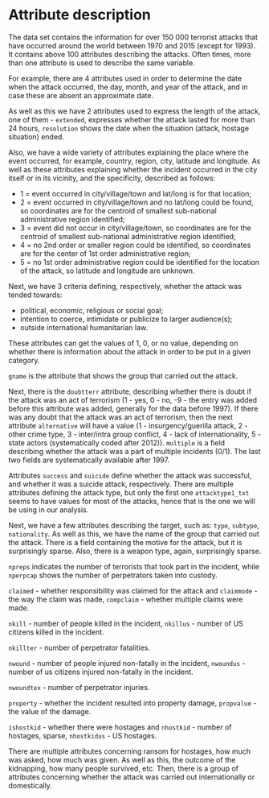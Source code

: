 # Attribute description

The data set contains the information for over 150 000 terrorist attacks that have occurred around the world between 1970 and 2015 (except for 1993). It contains above 100 attributes describing the attacks. Often times, more than one attribute is used to describe the same variable.

For example, there are 4 attributes used in order to determine the date when the attack occurred, the day, month, and year of the attack, and in case these are absent an approximate date.

As well as this we have 2 attributes used to express the length of the attack, one of them - `extended`, expresses whether the attack lasted for more than 24 hours, `resolution` shows the date when the situation (attack, hostage situation) ended.

Also, we have a wide variety of attributes explaining the place where the event occurred, for example, country, region, city, latitude and longitude. As well as these attributes explaining whether the incident occurred in the city itself or in its vicinity, and the specificity, described as follows:

- 1 = event occurred in city/village/town and lat/long is for that location;
- 2 = event occurred in city/village/town and no lat/long could be found, so coordinates are for the centroid of smallest sub-national administrative region identified;
- 3 = event did not occur in city/village/town, so coordinates are for the centroid of smallest sub-national administrative region identified;
- 4 = no 2nd order or smaller region could be identified, so coordinates are for the center of 1st order administrative region;
- 5 = no 1st order administrative region could be identified for the location of the attack, so latitude and longitude are unknown.

Next, we have 3 criteria defining, respectively, whether the attack was tended towards:

- political, economic, religious or social goal;
- intention to coerce, intimidate or publicize to larger audience(s);
- outside international humanitarian law.

These attributes can get the values of 1, 0, or no value, depending on whether there is information about the attack in order to be put in a given category.

`gname` is the attribute that shows the group that carried out the attack.

Next, there is the `doubtterr` attribute, describing whether there is doubt if the attack was an act of terrorism (1 - yes, 0 - no, -9 - the entry was added before this attribute was added, generally for the data before 1997). If there was any doubt that the attack was an act of terrorism, then the next attribute `alternative` will have a value (1 - insurgency/guerilla attack, 2 - other crime type, 3 - inter/intra group conflict, 4 - lack of internationality, 5 - state actors (systematically coded after 2012)). `multiple` is a field describing whether the attack was a part of multiple incidents (0/1). The last two fields are systematically available after 1997.

Attributes `success` and `suicide` define whether the attack was successful, and whether it was a suicide attack, respectively.
There are multiple attributes defining the attack type, but only the first one `attacktype1_txt` seems to have values for most of the attacks, hence that is the one we will be using in our analysis.

Next, we have a few attributes describing the target, such as: `type`, `subtype`, `nationality`.
As well as this, we have the name of the group that carried out the attack. There is a field containing the motive for the attack, but it is surprisingly sparse. Also, there is a weapon type, again, surprisingly sparse.


`npreps` indicates the number of terrorists that took part in the incident, while `nperpcap` shows the number of perpetrators taken into custody.

`claimed` - whether responsibility was claimed for the attack and `claimmode` - the way the claim was made, `compclaim` - whether multiple claims were made.

`nkill` - number of people killed in the incident, `nkillus` - number of US citizens killed in the incident.

`nkillter` - number of perpetrator fatalities.

`nwound` - number of people injured non-fatally in the incident, `nwoundus` - number of us citizens injured non-fatally in the incident.

`nwoundtex` - number of perpetrator injuries.

`property` - whether the incident resulted into property damage, `propvalue` - the value of the damage.

`ishostkid` - whether there were hostages and `nhostkid` - number of hostages, sparse, `nhostkidus` - US hostages.


There are multiple attributes concerning ransom for hostages, how much was asked, how much was given. As well as this, the outcome of the kidnapping, how many people survived, etc. Then, there is a group of attributes concerning whether the attack was carried out internationally or domestically.